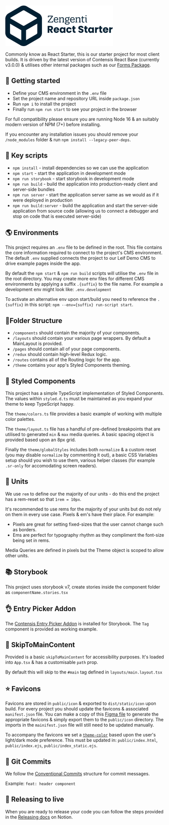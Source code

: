 ![Zengenti React Start](/readme.png)

Commonly know as React Starter, this is our starter project for most client builds. It is driven by the latest version of Contensis React Base (currently v3.0.0) & utilises other internal packages such as our [Forms Package](https://gitlab.zengenti.com/zengenti-packages/forms).

## 🔌 Getting started

- Define your CMS environment in the `.env` file
- Set the project name and repository URL inside `package.json`
- Run `npm i` to install the project
- Finally run `npm run start` to see your project in the browser

For full compatibility please ensure you are running Node 16 & an suitably modern version of NPM (7+) before installing.

If you encounter any installation issues you should remove your `/node_modules` folder & run `npm install --legacy-peer-deps`.

## 📜 Key scripts

- `npm install` - install dependencies so we can use the application
- `npm start` - start the application in development mode
- `npm run storybook` - start storybook in development mode
- `npm run build` - build the application into production-ready client and server-side bundles
- `npm run server` - start the application server same as we would as if it were deployed in production
- `npm run build:server` - build the application and start the server-side application from source code (allowing us to connect a debugger and stop on code that is executed server-side)

## 🌎 Environments

This project requires an `.env` file to be defined in the root. This file contains the core information required to connect to the project's CMS environment. The default `.env` supplied connects the project to our Leif Demo CMS to drive example pages inside the app.

By default the `npm start` & `npm run build` scripts will utilise the `.env` file in the root directory. You may create more env files for different CMS environments by applying a suffix `.{suffix}` to the file name. For example a development env might look like: `.env.development`

To activate an alternative env upon start/build you need to reference the `.{suffix}` in this script: `npm --env={suffix} run-script start`.

## 📁Folder Structure

- `/components` should contain the majority of your components.
- `/layouts` should contain your various page wrappers. By default a MainLayout is provided.
- `/pages` should contain all of your page components.
- `/redux` should contain high-level Redux logic.
- `/routes` contains all of the Routing logic for the app.
- `/theme` contains your app's Styled Components theming.

## 🎨 Styled Components

This project has a simple TypeScript implementation of Styled Components. The values within `styled.d.ts` must be maintained as you expand your theme to keep TypeScript happy.

The `theme/colors.ts` file provides a basic example of working with multiple color palettes.

The `theme/layout.ts` file has a handful of pre-defined breakpoints that are utilised to generated `min` & `max` media queries. A basic spacing object is provided based upon an 8px grid.

Finally the `theme/globalStyles` includes both `normalize` & a custom reset (you may disable `normalize` by commenting it out), a basic CSS Variables setup should you wish to use them, various helper classes (for example `.sr-only` for accomodating screen readers).

## 📏 Units

We use `rem` to define our the majority of our units - do this end the project has a rem-reset so that `1rem = 10px`.

It's recommended to use rems for the majority of your units but do not rely on them in every use case. Pixels & em's have their place. For example:

- Pixels are great for setting fixed-sizes that the user cannot change such as borders.
- Ems are perfect for typography rhythm as they compliment the font-size being set in rems.

Media Queries are defined in pixels but the Theme object is scoped to allow other units.

## 📚 Storybook

This project uses storybook v7, create stories inside the component folder as `componentName.stories.tsx`

## 👌 Entry Picker Addon

The [Contensis Entry Picker Addon](https://github.com/contensis/contensis-entry-picker-storybook-addon) is installed for Storybook. The `Tag` component is provided as working example.

## 🦘 SkipToMainContent

Provided is a basic `skipToMainContent` for accessibility purposes. It's loaded into `App.tsx` & has a customisable `path` prop.

By default this will skip to the `#main` tag defined in `layouts/main.layout.tsx`

## ⭐ Favicons

Favicons are stored in `public/icon` & exported to `dist/static/icon` upon build. For every project you should update the favicons & associated `manifest.json` file. You can make a copy of this [Figma file](https://www.figma.com/file/ZsDUIx4DjTOdoZdOtwxJAL/Favicon-Generator?node-id=0%3A1) to generate the appropriate favicons & simply export them to the `public/icon` directory. The imports in the `mainifest.json` file will still need to be updated manually.

To accompany the favicons we set a [`theme-color`](https://developer.mozilla.org/en-US/docs/Web/HTML/Element/meta/name/theme-color) based upon the user's light/dark mode preference. This must be updated in: `public/index.html`, `public/index.ejs`, `public/index_static.ejs`.

## 🚀 Git Commits

We follow the [Conventional Commits](https://www.conventionalcommits.org/en/v1.0.0/) structure for commit messages.

Example: `feat: header component`

## 📢 Releasing to live

When you are ready to release your code you can follow the steps provided in the [Releasing docs](https://chain-jewel-d93.notion.site/Releasing-161a0d0b10c249c39c48e8ee396991af) on Notion.
